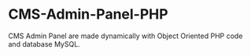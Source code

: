 # CMS-Admin-Panel-PHP
CMS Admin Panel are made dynamically with Object Oriented PHP code and database MySQL.
